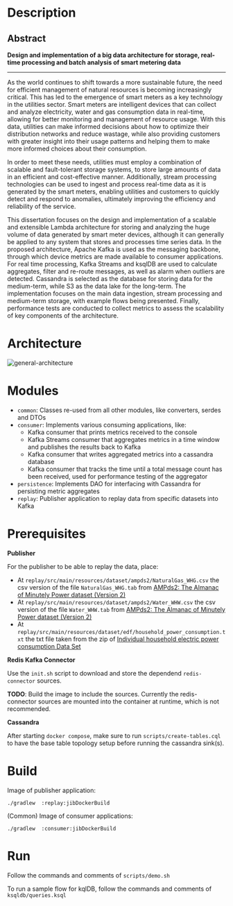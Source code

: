 # Description

## Abstract

**Design and implementation of a big data architecture for storage, real-time processing and batch analysis of smart
metering data**

---

As the world continues to shift towards a more sustainable future, the need for efficient management of natural resources 
is becoming increasingly critical. This has led to the emergence of smart meters as a key technology in the utilities 
sector. Smart meters are intelligent devices that can collect and analyze electricity, water and gas consumption data 
in real-time, allowing for better monitoring and management of resource usage. With this data, utilities can make 
informed decisions about how to optimize their distribution networks and reduce wastage, while also providing customers 
with greater insight into their usage patterns and helping them to make more informed choices about their consumption.

In order to meet these needs, utilities must employ a combination of scalable and fault-tolerant storage systems, to 
store large amounts of data in an efficient and cost-effective manner. Additionally, stream processing technologies can 
be used to ingest and process real-time data as it is generated by the smart meters, enabling utilities and customers to
quickly detect and respond to anomalies, ultimately improving the efficiency and reliability of the service.

This dissertation focuses on the design and implementation of a scalable and extensible Lambda architecture for storing 
and analyzing the huge volume of data generated by smart meter devices, although it can generally be applied to any 
system that stores and processes time series data. In the proposed architecture, Apache Kafka is used as the messaging 
backbone, through which device metrics are made available to consumer applications. For real time processing, Kafka 
Streams and ksqlDB are used to calculate aggregates, filter and re-route messages, as well as alarm when outliers are 
detected. Cassandra is selected as the database for storing data for the medium-term, while S3 as the data lake for the 
long-term. The implementation focuses on the main data ingestion, stream processing and medium-term storage, with 
example flows being presented. Finally, performance tests are conducted to collect metrics to assess the scalability of 
key components of the architecture.

# Architecture

![general-architecture](docs/general-architecture.png)


# Modules

- `common`: Classes re-used from all other modules, like converters, serdes and DTOs
- `consumer`: Implements various consuming applications, like:
  - Kafka consumer that prints metrics received to the console
  - Kafka Streams consumer that aggregates metrics in a time window and publishes the results back to Kafka
  - Kafka consumer that writes aggregated metrics into a cassandra database
  - Kafka consumer that tracks the time until a total message count has been received, used for performance testing of
  the aggregator
- `persistence`: Implements DAO for interfacing with Cassandra for persisting metric aggregates
- `replay`: Publisher application to replay data from specific datasets into Kafka


# Prerequisites

**Publisher**

For the publisher to be able to replay the data, place:
- At `replay/src/main/resources/dataset/ampds2/NaturalGas_WHG.csv` the csv version of the file `NaturalGas_WHG.tab` from
[AMPds2: The Almanac of Minutely Power dataset (Version 2)](https://dataverse.harvard.edu/dataset.xhtml?persistentId=doi:10.7910/DVN/FIE0S4)
- At `replay/src/main/resources/dataset/ampds2/Water_WHW.csv` the csv version of the file `Water_WHW.tab` from
  [AMPds2: The Almanac of Minutely Power dataset (Version 2)](https://dataverse.harvard.edu/dataset.xhtml?persistentId=doi:10.7910/DVN/FIE0S4)
- At `replay/src/main/resources/dataset/edf/household_power_consumption.txt` the txt file taken from the zip of
  [Individual household electric power consumption Data Set](https://archive.ics.uci.edu/ml/datasets/Individual+household+electric+power+consumption)


**Redis Kafka Connector**

Use the `init.sh` script to download and store the dependend `redis-connector` sources.

**TODO**: Build the image to include the sources. Currently the redis-connector sources are mounted into the container at runtime, which is not recommended.

**Cassandra**

After starting `docker compose`, make sure to run `scripts/create-tables.cql` to have the base table
topology setup before running the cassandra sink(s).

# Build

Image of publisher application:
```agsl
./gradlew  :replay:jibDockerBuild
```

(Common) Image of consumer applications:

```agsl
./gradlew  :consumer:jibDockerBuild
```

# Run

Follow the commands and comments of `scripts/demo.sh`

To run a sample flow for kqlDB, follow the commands and comments of `ksqldb/queries.ksql`

